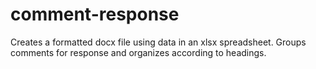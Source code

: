 # comment-response

Creates a formatted docx file using data in an xlsx spreadsheet. Groups comments for response and organizes according to headings.
